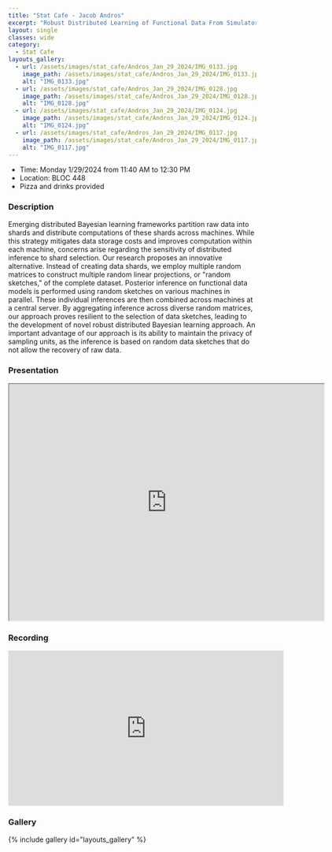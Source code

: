 ```yaml
---
title: "Stat Cafe - Jacob Andros"
excerpt: "Robust Distributed Learning of Functional Data From Simulators through Data Sketching"
layout: single
classes: wide
category: 
  - Stat Cafe
layouts_gallery:
  - url: /assets/images/stat_cafe/Andros_Jan_29_2024/IMG_0133.jpg
    image_path: /assets/images/stat_cafe/Andros_Jan_29_2024/IMG_0133.jpg
    alt: "IMG_0133.jpg"
  - url: /assets/images/stat_cafe/Andros_Jan_29_2024/IMG_0128.jpg
    image_path: /assets/images/stat_cafe/Andros_Jan_29_2024/IMG_0128.jpg
    alt: "IMG_0128.jpg"
  - url: /assets/images/stat_cafe/Andros_Jan_29_2024/IMG_0124.jpg
    image_path: /assets/images/stat_cafe/Andros_Jan_29_2024/IMG_0124.jpg
    alt: "IMG_0124.jpg"
  - url: /assets/images/stat_cafe/Andros_Jan_29_2024/IMG_0117.jpg
    image_path: /assets/images/stat_cafe/Andros_Jan_29_2024/IMG_0117.jpg
    alt: "IMG_0117.jpg"
---
```


- Time: Monday 1/29/2024 from 11:40 AM to 12:30 PM
- Location: BLOC 448
- Pizza and drinks provided
<!-- - [Presentation]({{ "/assets/files/stat_cafe/Andros_Jan_29_2024/StatCafe_Andros_slides.pdf" | relative_url }}) -->
<!-- - [Recording](https://www.youtube.com/watch?v=YveqZRFVCwM) -->

### Description
Emerging distributed Bayesian learning frameworks partition raw data into shards and distribute computations of these shards across machines. While this strategy mitigates data storage costs and improves computation within each machine, concerns arise regarding the sensitivity of distributed inference to shard selection. Our research proposes an innovative alternative. Instead of creating data shards, we employ multiple random matrices to construct multiple random linear projections, or "random sketches," of the complete dataset. Posterior inference on functional data models is performed using random sketches on various machines in parallel. These individual inferences are then combined across machines at a central server. By aggregating inference across diverse random matrices, our approach proves resilient to the selection of data sketches, leading to the development of novel robust distributed Bayesian learning approach. An important advantage of our approach is its ability to maintain the privacy of sampling units, as the inference is based on random data sketches that do not allow the recovery of raw data.

### Presentation
<iframe src="https://drive.google.com/file/d/13YoyF3WMtYrIHWHBd3RxaXjGLu5alSZo/preview" width="640" height="480" allow="autoplay"></iframe>

### Recording
<iframe width="560" height="315" src="https://www.youtube.com/embed/YveqZRFVCwM?si=m_O_Y35eGA9iRyqj" title="YouTube video player" frameborder="0" allow="accelerometer; autoplay; clipboard-write; encrypted-media; gyroscope; picture-in-picture; web-share" allowfullscreen></iframe>

### Gallery

{% include gallery id="layouts_gallery" %}
